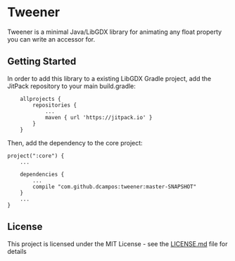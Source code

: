 # Tweener

Tweener is a minimal Java/LibGDX library for animating any float property you can write an accessor for.

## Getting Started

In order to add this library to a existing LibGDX Gradle project, add the JitPack repository to your main build.gradle:

```
	allprojects {
		repositories {
			...
			maven { url 'https://jitpack.io' }
		}
	}
```

Then, add the dependency to the core project:

```
project(":core") {
    ...

    dependencies {
        ...
        compile "com.github.dcampos:tweener:master-SNAPSHOT"
    }
    ...
}
```


## License

This project is licensed under the MIT License - see the [LICENSE.md](LICENSE.md) file for details

